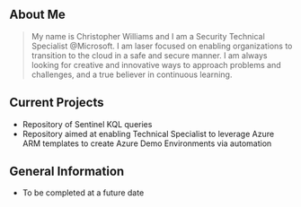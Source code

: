 
## About Me
>  My name is Christopher Williams and I am a Security Technical Specialist @Microsoft. I am laser focused on enabling organizations to transition to the cloud in a safe and secure manner. I am always looking for creative and innovative ways to approach problems and challenges, and a true believer in continuous learning.

## Current Projects
- Repository of Sentinel KQL queries
- Repository aimed at enabling Technical Specialist to leverage Azure ARM templates to create Azure Demo Environments via automation

## General Information
- To be completed at a future date


<!-- Comment -->

